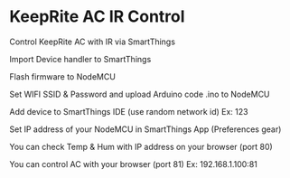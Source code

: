 # KeepRite AC IR Control
Control KeepRite AC with IR via SmartThings

Import Device handler to SmartThings

Flash firmware to NodeMCU

Set WIFI SSID & Password and upload Arduino code .ino to NodeMCU

Add device to SmartThings IDE (use random network id) Ex: 123

Set IP address of your NodeMCU in SmartThings App (Preferences gear)

You can check Temp & Hum with IP address on your browser (port 80)

You can control AC with your browser (port 81) Ex: 192.168.1.100:81
